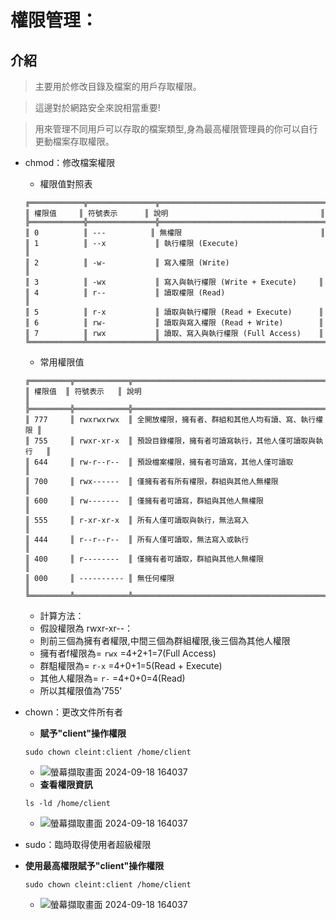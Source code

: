 # 權限管理：
## 介紹
> 主要用於修改目錄及檔案的用戶存取權限。

> 這邊對於網路安全來說相當重要!

> 用來管理不同用戶可以存取的檔案類型,身為最高權限管理員的你可以自行更動檔案存取權限。
- chmod：修改檔案權限
  - 權限值對照表
  ```
  ╔════════════╦═══════════════╦═════════════════════════════════════╗
  ║ 權限值     ║ 符號表示      ║ 說明                                  ║
  ╠════════════╬═══════════════╬═════════════════════════════════════╣
  ║ 0          ║ ---          ║ 無權限                               ║
  ║ 1          ║ --x           ║ 執行權限 (Execute)                   ║
  ║ 2          ║ -w-           ║ 寫入權限 (Write)                     ║
  ║ 3          ║ -wx           ║ 寫入與執行權限 (Write + Execute)     ║
  ║ 4          ║ r--           ║ 讀取權限 (Read)                      ║
  ║ 5          ║ r-x           ║ 讀取與執行權限 (Read + Execute)      ║
  ║ 6          ║ rw-           ║ 讀取與寫入權限 (Read + Write)        ║
  ║ 7          ║ rwx           ║ 讀取、寫入與執行權限 (Full Access)    ║
  ╚════════════╩═══════════════╩═════════════════════════════════════╝
  ```
  - 常用權限值
  ```
  ╔═════════╦════════════╦════════════════════════════════════════════════════╗
  ║ 權限值  ║ 符號表示   ║ 說明                                               ║
  ╠═════════╬════════════╬════════════════════════════════════════════════════╣
  ║ 777     ║ rwxrwxrwx  ║ 全開放權限，擁有者、群組和其他人均有讀、寫、執行權限 ║
  ║ 755     ║ rwxr-xr-x  ║ 預設目錄權限，擁有者可讀寫執行，其他人僅可讀取與執行   ║
  ║ 644     ║ rw-r--r--  ║ 預設檔案權限，擁有者可讀寫，其他人僅可讀取             ║
  ║ 700     ║ rwx------  ║ 僅擁有者有所有權限，群組與其他人無權限                ║
  ║ 600     ║ rw-------  ║ 僅擁有者可讀寫，群組與其他人無權限                    ║
  ║ 555     ║ r-xr-xr-x  ║ 所有人僅可讀取與執行，無法寫入                        ║
  ║ 444     ║ r--r--r--  ║ 所有人僅可讀取，無法寫入或執行                        ║
  ║ 400     ║ r--------  ║ 僅擁有者可讀取，群組與其他人無權限                    ║
  ║ 000     ║ ---------- ║ 無任何權限                                          ║
  ╚═════════╩════════════╩════════════════════════════════════════════════════╝

  ```
  - 計算方法：
  - 假設權限為 rwxr-xr--：
  - 則前三個為擁有者權限,中間三個為群組權限,後三個為其他人權限
  - 擁有者f權限為= `rwx` =4+2+1=7(Full Access)
  - 群駔權限為= `r-x` =4+0+1=5(Read + Execute)
  - 其他人權限為= `r-` =4+0+0=4(Read)
  - 所以其權限值為'755'

- chown：更改文件所有者
  - **賦予"client"操作權限**
  ```
  sudo chown cleint:client /home/client
  ```
  - ![螢幕擷取畫面 2024-09-18 164037](https://github.com/user-attachments/assets/54a3928f-83f8-4455-9d11-f30f124a3bf8)
  - **查看權限資訊**
  ```
  ls -ld /home/client
  ```
  - ![螢幕擷取畫面 2024-09-18 164037](https://github.com/user-attachments/assets/54a3928f-83f8-4455-9d11-f30f124a3bf8)
- sudo：臨時取得使用者超級權限
- **使用最高權限賦予"client"操作權限**
  ```
  sudo chown cleint:client /home/client
  ```
  - ![螢幕擷取畫面 2024-09-18 164037](https://github.com/user-attachments/assets/54a3928f-83f8-4455-9d11-f30f124a3bf8)
